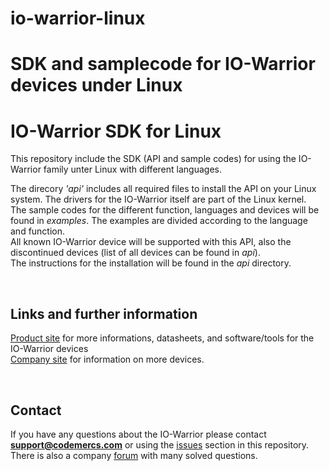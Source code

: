# io-warrior-linux
SDK and samplecode for IO-Warrior devices under Linux
=======
# IO-Warrior SDK for Linux
This repository include the SDK (API and sample codes) for using the IO-Warrior family unter Linux with different languages.  

The direcory *'api'* includes all required files to install the API on your Linux system. The drivers for the IO-Warrior itself are part of the Linux kernel.  
The sample codes for the different function, languages and devices will be found in *examples*. The examples are divided according to the language and function.  
All known IO-Warrior device will be supported with this API, also the discontinued devices (list of all devices can be found in *api*).  
The instructions for the installation will be found in the *api* directory.  


&nbsp;
## Links and further information
[Product site](https://codemercs.com/en/io) for more informations, datasheets, and software/tools for the IO-Warrior devices  
[Company site](https://www.codemercs.com) for information on more devices.

&nbsp;
## Contact
If you have any questions about the IO-Warrior please contact **support@codemercs.com** or using the [issues](https://github.com/codemercs-com/io-warrior-linux/issues) section in this repository. There is also a company [forum](https://forum.codemercs.com/) with many solved questions.
